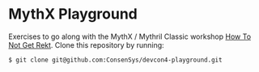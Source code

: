 # MythX Playground

Exercises to go along with the MythX / Mythril Classic workshop [How To Not Get Rekt](https://github.com/ConsenSys/devcon4#part-3---security-verification-and-hacking). Clone this repository by running:

```
$ git clone git@github.com:ConsenSys/devcon4-playground.git
```

